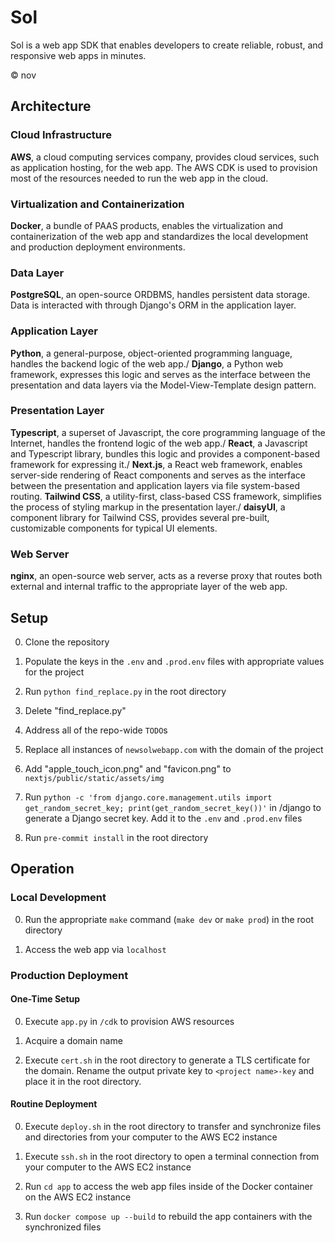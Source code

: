 # Sol

Sol is a web app SDK that enables developers to create reliable, robust, and responsive web apps in minutes.

© nov

## Architecture
### Cloud Infrastructure
**AWS**, a cloud computing services company, provides cloud services, such as application hosting, for the web app. The AWS CDK is used to provision most of the resources needed to run the web app in the cloud.

### Virtualization and Containerization
**Docker**, a bundle of PAAS products, enables the virtualization and containerization of the web app and standardizes the local development and production deployment environments.

### Data Layer
**PostgreSQL**, an open-source ORDBMS, handles persistent data storage.\
Data is interacted with through Django's ORM in the application layer.

### Application Layer
**Python**, a general-purpose, object-oriented programming language, handles the backend logic of the web app./
**Django**, a Python web framework, expresses this logic and serves as the interface between the presentation and data layers via the Model-View-Template design pattern.

### Presentation Layer
**Typescript**, a superset of Javascript, the core programming language of the Internet, handles the frontend logic of the web app./
**React**, a Javascript and Typescript library, bundles this logic and provides a component-based framework for expressing it./
**Next.js**, a React web framework, enables server-side rendering of React components and serves as the interface between the presentation and application layers via file system-based routing.
**Tailwind CSS**, a utility-first, class-based CSS framework, simplifies the process of styling markup in the presentation layer./
**daisyUI**, a component library for Tailwind CSS, provides several pre-built, customizable components for typical UI elements.

### Web Server
**nginx**, an open-source web server, acts as a reverse proxy that routes both external and internal traffic to the appropriate layer of the web app.

## Setup

0. Clone the repository

1. Populate the keys in the `.env` and `.prod.env` files with appropriate values for the project

2. Run `python find_replace.py` in the root directory

3. Delete "find_replace.py"

4. Address all of the repo-wide `TODO`s

5. Replace all instances of `newsolwebapp.com` with the domain of the project

6. Add "apple_touch_icon.png" and "favicon.png" to `nextjs/public/static/assets/img`

7. Run `python -c 'from django.core.management.utils import get_random_secret_key; print(get_random_secret_key())'` in /django to generate a Django secret key. Add it to the `.env` and `.prod.env` files

8. Run `pre-commit install` in the root directory

## Operation

### Local Development
0. Run the appropriate `make` command (`make dev` or `make prod`) in the root directory

1. Access the web app via `localhost`

### Production Deployment
#### One-Time Setup
0. Execute `app.py` in `/cdk` to provision AWS resources

1. Acquire a domain name

2. Execute `cert.sh` in the root directory to generate a TLS certificate for the domain. Rename the output private key to `<project name>-key` and place it in the root directory.

#### Routine Deployment
0. Execute `deploy.sh` in the root directory to transfer and synchronize files and directories from your computer to the AWS EC2 instance

1. Execute `ssh.sh` in the root directory to open a terminal connection from your computer to the AWS EC2 instance

2. Run `cd app` to access the web app files inside of the Docker container on the AWS EC2 instance

3. Run `docker compose up --build` to rebuild the app containers with the synchronized files

